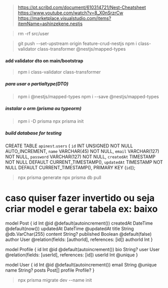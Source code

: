 

> https://pt.scribd.com/document/610314721/Nest-Cheatsheet
> https://www.youtube.com/watch?v=8_X0nSrzrCw
> https://marketplace.visualstudio.com/items?itemName=ashinzekene.nestjs

> rm -rf src/user

> git push --set-upstream origin feature-crud-nestjs
> npm i  class-validator class-transformer @nestjs/mapped-types

#### add validator dto on main/bootstrap
> npm i class-validator class-transformer

##### para usar o partialtype(DTO)
> npm i  @nestjs/mapped-types
> npm i --save @nestjs/mapped-types

##### instalar o orm (prisma ou typeorm)
> npm i -D prisma
> npx prisma init





##### build database for testing

CREATE TABLE `apinest`.`users` (
  `id` INT UNSIGNED NOT NULL AUTO_INCREMENT,
  `name` VARCHAR(45) NOT NULL,
  `email` VARCHAR(127) NOT NULL,
  `password` VARCHAR(127) NOT NULL,
  `createdAt` TIMESTAMP NOT NULL DEFAULT CURRENT_TIMESTAMP(),
  `updatedAt` TIMESTAMP NOT NULL DEFAULT CURRENT_TIMESTAMP(),
  PRIMARY KEY (`id`));


  > npx prisma generate
  > npx prisma db pull


# caso quiser fazer invertido ou seja criar model e gerar tabela ex: baixo

model Post {
  id        Int      @id @default(autoincrement())
  createdAt DateTime @default(now())
  updatedAt DateTime @updatedAt
  title     String   @db.VarChar(255)
  content   String?
  published Boolean  @default(false)
  author    User     @relation(fields: [authorId], references: [id])
  authorId  Int
}

model Profile {
  id     Int     @id @default(autoincrement())
  bio    String?
  user   User    @relation(fields: [userId], references: [id])
  userId Int     @unique
}

model User {
  id      Int      @id @default(autoincrement())
  email   String   @unique
  name    String?
  posts   Post[]
  profile Profile?
}

> npx prisma migrate dev --name init


